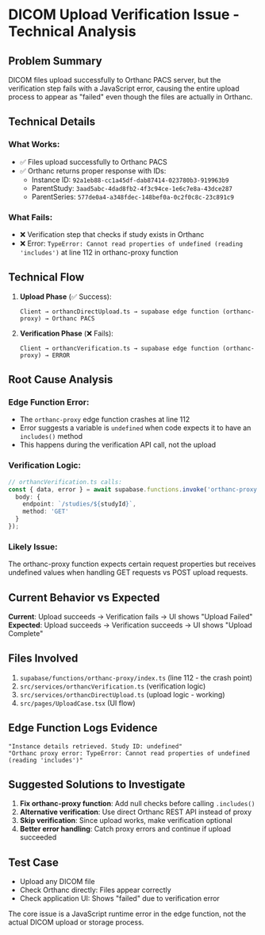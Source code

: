 # DICOM Upload Verification Issue - Technical Analysis

## Problem Summary
DICOM files upload successfully to Orthanc PACS server, but the verification step fails with a JavaScript error, causing the entire upload process to appear as "failed" even though the files are actually in Orthanc.

## Technical Details

### What Works:
- ✅ Files upload successfully to Orthanc PACS 
- ✅ Orthanc returns proper response with IDs:
  - Instance ID: `92a1eb88-cc1a45df-dab87414-023780b3-919963b9`
  - ParentStudy: `3aad5abc-4dad8fb2-4f3c94ce-1e6c7e8a-43dce287`
  - ParentSeries: `577de0a4-a348fdec-148bef0a-0c2f0c8c-23c891c9`

### What Fails:
- ❌ Verification step that checks if study exists in Orthanc
- ❌ Error: `TypeError: Cannot read properties of undefined (reading 'includes')` at line 112 in orthanc-proxy function

## Technical Flow

1. **Upload Phase** (✅ Success):
   ```
   Client → orthancDirectUpload.ts → supabase edge function (orthanc-proxy) → Orthanc PACS
   ```

2. **Verification Phase** (❌ Fails):
   ```
   Client → orthancVerification.ts → supabase edge function (orthanc-proxy) → ERROR
   ```

## Root Cause Analysis

### Edge Function Error:
- The `orthanc-proxy` edge function crashes at line 112
- Error suggests a variable is `undefined` when code expects it to have an `includes()` method
- This happens during the verification API call, not the upload

### Verification Logic:
```typescript
// orthancVerification.ts calls:
const { data, error } = await supabase.functions.invoke('orthanc-proxy', {
  body: {
    endpoint: `/studies/${studyId}`,
    method: 'GET'
  }
});
```

### Likely Issue:
The orthanc-proxy function expects certain request properties but receives undefined values when handling GET requests vs POST upload requests.

## Current Behavior vs Expected

**Current**: Upload succeeds → Verification fails → UI shows "Upload Failed"
**Expected**: Upload succeeds → Verification succeeds → UI shows "Upload Complete"

## Files Involved
1. `supabase/functions/orthanc-proxy/index.ts` (line 112 - the crash point)
2. `src/services/orthancVerification.ts` (verification logic)
3. `src/services/orthancDirectUpload.ts` (upload logic - working)
4. `src/pages/UploadCase.tsx` (UI flow)

## Edge Function Logs Evidence
```
"Instance details retrieved. Study ID: undefined"
"Orthanc proxy error: TypeError: Cannot read properties of undefined (reading 'includes')"
```

## Suggested Solutions to Investigate

1. **Fix orthanc-proxy function**: Add null checks before calling `.includes()`
2. **Alternative verification**: Use direct Orthanc REST API instead of proxy
3. **Skip verification**: Since upload works, make verification optional
4. **Better error handling**: Catch proxy errors and continue if upload succeeded

## Test Case
- Upload any DICOM file
- Check Orthanc directly: Files appear correctly
- Check application UI: Shows "failed" due to verification error

The core issue is a JavaScript runtime error in the edge function, not the actual DICOM upload or storage process.